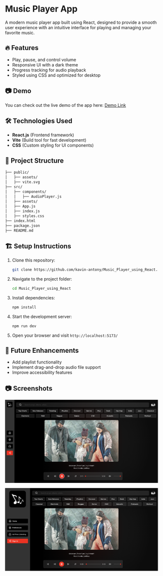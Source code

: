 # Music Player App

A modern music player app built using React, designed to provide a smooth user experience with an intuitive interface for playing and managing your favorite music.

## 🔥 Features

- Play, pause, and control volume
- Responsive UI with a dark theme
- Progress tracking for audio playback
- Styled using CSS and optimized for desktop

## 📷 Demo

You can check out the live demo of the app here: [Demo Link](https://kavin-antony.github.io/Music_Player_using_React/)

## 🛠️ Technologies Used
- **React.js** (Frontend framework)
- **Vite** (Build tool for fast development)
- **CSS** (Custom styling for UI components)

## 📂 Project Structure
```
├── public/
│   ├── assets/
│   ├── vite.svg
├── src/
│   ├── components/
│   │   ├── AudioPlayer.js
│   ├── assets/
│   ├── App.js
│   ├── index.js
│   ├── styles.css
├── index.html
├── package.json
├── README.md
```

## 🏗️ Setup Instructions

1. Clone this repository:
   ```sh
   git clone https://github.com/kavin-antony/Music_Player_using_React.git
   ```
2. Navigate to the project folder:
   ```sh
   cd Music_Player_using_React
   ```
3. Install dependencies:
   ```sh
   npm install
   ```
4. Start the development server:
   ```sh
   npm run dev
   ```
5. Open your browser and visit `http://localhost:5173/`

## 📌 Future Enhancements
- Add playlist functionality
- Implement drag-and-drop audio file support
- Improve accessibility features

## 📷 Screenshots

![Sidebar Closed](https://raw.githubusercontent.com/kavin-antony/Music_Player_using_React/main/public/screenshot1.png)

![Sidebar Opened](https://raw.githubusercontent.com/kavin-antony/Music_Player_using_React/main/public/screenshot2.png)
